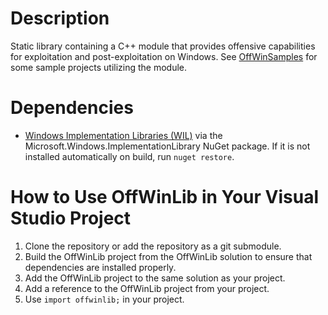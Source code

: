 # Description
Static library containing a C++ module that provides offensive capabilities for exploitation and post-exploitation on Windows. See [OffWinSamples](https://github.com/SpacePlant/OffWinSamples) for some sample projects utilizing the module.

# Dependencies
- [Windows Implementation Libraries (WIL)](https://github.com/microsoft/wil) via the Microsoft.Windows.ImplementationLibrary NuGet package. If it is not installed automatically on build, run `nuget restore`.

# How to Use OffWinLib in Your Visual Studio Project
1. Clone the repository or add the repository as a git submodule.
2. Build the OffWinLib project from the OffWinLib solution to ensure that dependencies are installed properly.
3. Add the OffWinLib project to the same solution as your project.
4. Add a reference to the OffWinLib project from your project.
5. Use `import offwinlib;` in your project.
